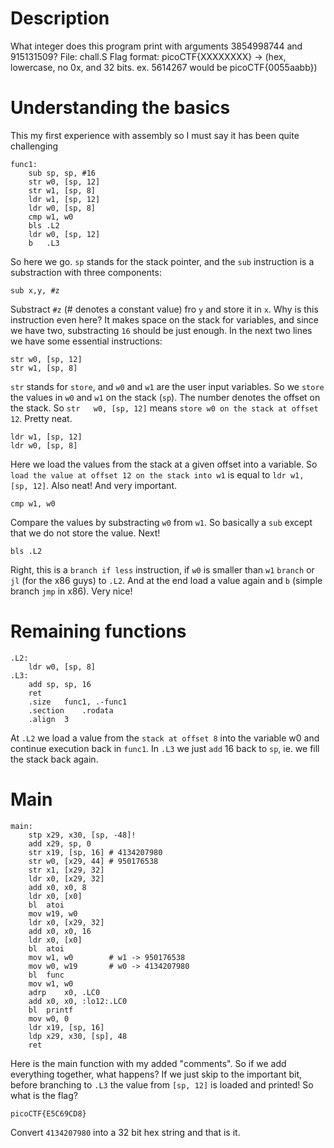 # Description
What integer does this program print with arguments 3854998744 and 915131509? File: chall.S Flag format: picoCTF{XXXXXXXX} -> (hex, lowercase, no 0x, and 32 bits. ex. 5614267 would be picoCTF{0055aabb})

# Understanding the basics
This my first experience with assembly so I must say it has been quite challenging
```arm
func1:
	sub	sp, sp, #16
	str	w0, [sp, 12]
	str	w1, [sp, 8]
	ldr	w1, [sp, 12]
	ldr	w0, [sp, 8]
	cmp	w1, w0
	bls	.L2
	ldr	w0, [sp, 12]
	b	.L3
```
So here we go. `sp` stands for the stack pointer, and the `sub` instruction is a substraction with three components:
```arm
sub x,y, #z
```
Substract `#z` (# denotes a constant value) fro `y` and store it in `x`. Why is this instruction even here? It makes space on the stack for variables, and since we have two, substracting `16` should be just enough. In the next two lines we have some essential instructions:
```arm
str	w0, [sp, 12]
str	w1, [sp, 8]
```
`str` stands for `store`, and `w0` and `w1` are the user input variables. So we `store` the values in `w0` and `w1`  on the stack (`sp`). The number denotes the offset on the stack. So `str	w0, [sp, 12]` means `store w0 on the stack at offset 12`. Pretty neat.
```arm
ldr	w1, [sp, 12]
ldr	w0, [sp, 8]
```
Here we load the values from the stack at a given offset into a variable. So `load the value at offset 12 on the stack into w1` is equal to `ldr w1, [sp, 12]`. Also neat! And very important.
```arm
cmp	w1, w0
```
Compare the values by substracting `w0` from `w1`. So basically a `sub` except that we do not store the value. Next!
```arm
bls .L2
```
Right, this is a `branch if less` instruction, if `w0` is smaller than `w1` `branch` or `jl` (for the x86 guys) to `.L2`. And at the end load a value again and `b` (simple branch `jmp` in x86). Very nice!

# Remaining functions

```arm
.L2:
	ldr	w0, [sp, 8]
.L3:
	add	sp, sp, 16
	ret
	.size	func1, .-func1
	.section	.rodata
	.align	3
```
At `.L2` we load a value from the `stack at offset 8` into the variable w0 and continue execution back in `func1`. In `.L3` we just `add` 16 back to `sp`, ie. we fill the stack back again.

# Main

```arm
main:
	stp	x29, x30, [sp, -48]!
	add	x29, sp, 0
	str	x19, [sp, 16] # 4134207980
	str	w0, [x29, 44] # 950176538
	str	x1, [x29, 32]
	ldr	x0, [x29, 32]
	add	x0, x0, 8
	ldr	x0, [x0]
	bl	atoi
	mov	w19, w0
	ldr	x0, [x29, 32]
	add	x0, x0, 16
	ldr	x0, [x0]
	bl	atoi
	mov	w1, w0        # w1 -> 950176538
	mov	w0, w19       # w0 -> 4134207980
	bl	func
	mov	w1, w0
	adrp	x0, .LC0
	add	x0, x0, :lo12:.LC0
	bl	printf
	mov	w0, 0
	ldr	x19, [sp, 16]
	ldp	x29, x30, [sp], 48
	ret
```
Here is the main function with my added "comments". So if we add everything together, what happens? If we just skip to the important bit, before branching to `.L3` the value from `[sp, 12]` is loaded and printed! So what is the flag?
```E5C69CD8z
picoCTF{E5C69CD8}
```
Convert `4134207980` into a 32 bit hex string and that is it.